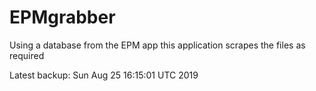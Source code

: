 # EPMgrabber
Using a database from the EPM app this application scrapes the files as required


Latest backup: Sun Aug 25 16:15:01 UTC 2019
